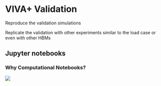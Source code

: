 # VIVA+ Validation

Reproduce the validation simulations

Replicate the validation with other experiments similar to the load case or even with other HBMs

## Jupyter notebooks

### Why Computational Notebooks?


![](https://imgs.xkcd.com/comics/norm_normal_file_format.png)